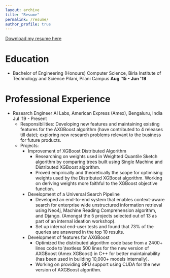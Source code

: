 ```yaml
---
layout: archive
title: "Resume"
permalink: /resume/
author_profile: true
---
```


<p style="text-decoration:underline;"><a href="https://vigneshn1997.github.io/files/Vignesh_resume.pdf">Download my resume here</a></p>

Education
======
* Bachelor of Engineering (Honours) Computer Science, Birla Institute of Technology and Science Pilani, Pilani Campus                              **Aug '15 - Jun '19**  


Professional Experience
======
* Research Engineer  AI Labs, American Express (Amex), Bengaluru, India     Jul '19 - Present
  * Responsibilities: Developing new features and maintaining existing features for the AXGBoost algorithm (have contributed to 4 releases till date); exploring new research problems relevant to the business for future products.
  * Projects:
    * Improvement of XGBoost Distributed Algorithm
        * Researching on weights used in Weighted Quantile Sketch algorithm by comparing trees built using Single Machine and Distributed XGBoost algorithm.
        * Proved empirically and theoretically the scope for optimising weights used by the Distributed XGBoost algorithm. Working on deriving weights more faithful to the XGBoost objective function.
    * Development of a Universal Search Pipeline
        * Developed an end-to-end system that enables context-aware search for enterprise wide unstructured information retrieval using Neo4j, Machine Reading Comprehension algorithm, and Django. (Amongst the 5 projects selected out of 13 as part of an internal ideation workshop).
        * Set up internal end-user tests and found that 73\% of the queries are answered in the top 10 results.
    * Development of features for AXGBoost
        * Optimized the distributed algorithm code base from a 2400+ lines code to \textless 500 lines for the new version of AXGBoost (Amex XGBoost) in C++ for better maintainability (has been used in building 10,000+ models internally).
        * Working on providing GPU support using CUDA for the new version of AXGBoost algorithm.
